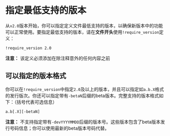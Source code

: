 # 指定最低支持的版本

从`v2.0`版本开始，你可以指定定义文件最低支持的版本，以确保新版本中的功能可以正常使用。要指定最低支持的版本，请在**文件开头**使用`!require_version`定义：

```plaintext
!require_version 2.0
```

**注意：** 该定义必须添加在除注释意外的任何内容之前

## 可以指定的版本格式

你可以在`!require_version`中指定`2.0`及以上的版本，并且可以指定如`a.b.X`格式的发行版次。你还可以指定带有`-betaN`后缀的beta版本。完整支持的版本格式如下：（括号代表可选信息）

```plaintext
a.b[.X][-betaN]
```

**注意：** 不支持指定带有`-devYYYYMMDD`后缀的版本号。这些版本包含了beta版本发行号码信息；你可以使用最新的beta版本号码代替。